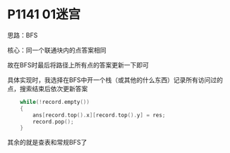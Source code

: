 # P1141 01迷宫

思路：BFS

核心：同一个联通块内的点答案相同

故在BFS时最后将路径上所有点的答案更新一下即可

具体实现时，我选择在BFS中开一个栈（或其他的什么东西）记录所有访问过的点，搜索结束后依次更新答案

``` c++
	while(!record.empty())
    {
        ans[record.top().x][record.top().y] = res;
        record.pop();
    }
```

其余的就是查表和常规BFS了